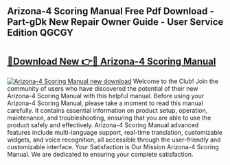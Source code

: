 ## Arizona-4 Scoring Manual Free Pdf Download - Part-gDk New Repair Owner Guide - User Service Edition QGCGY

# <h2><a href="http://bc4476.oget.top/?id=Arizona-4+Scoring+Manual">🔗Download New 👉🔴 Arizona-4 Scoring Manual</a></h2>

[![Arizona-4 Scoring Manual new download](https://i.imgur.com/5g1atiW.png)](http://bc4476.oget.top/?id=Arizona-4+Scoring+Manual)
Welcome to the Club! Join the community of users who have discovered the potential of their new Arizona-4 Scoring Manual with this helpful manual. Before using your Arizona-4 Scoring Manual, please take a moment to read this manual carefully. It contains essential information on product setup, operation, maintenance, and troubleshooting, ensuring that you are able to use the product safely and effectively. Arizona-4 Scoring Manual advanced features include multi-language support, real-time translation, customizable widgets, and voice recognition, all accessible through the user-friendly and customizable interface. Your Satisfaction is Our Mission Arizona-4 Scoring Manual. We are dedicated to ensuring your complete satisfaction.
